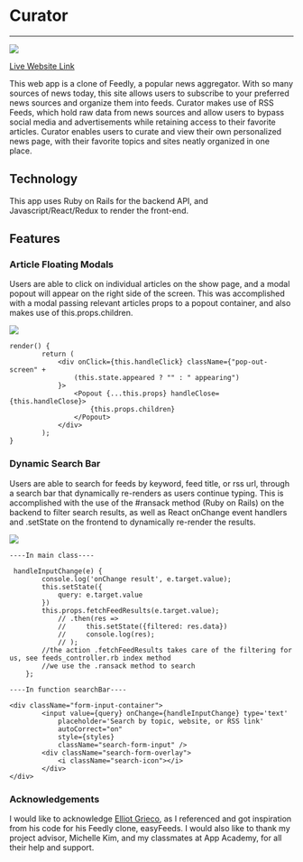 # Curator

-----------
![](https://i.imgur.com/90cxFTX.png)

[Live Website Link](https://curator-1.herokuapp.com/#/)

This web app is a clone of Feedly, a popular news aggregator. With so many sources of news today, this site allows users to subscribe to your preferred news sources and organize them into feeds. Curator makes use of RSS Feeds, which hold raw data from news sources and allow users to bypass social media and advertisements while retaining access to their favorite articles. Curator enables users to curate and view their own personalized news page, with their favorite topics and sites neatly organized in one place. 

## Technology

This app uses Ruby on Rails for the backend API, and Javascript/React/Redux to render the front-end. 

## Features

### Article Floating Modals

Users are able to click on individual articles on the show page, and a modal popout will appear on the right side of the screen. This was accomplished with a modal passing relevant articles props to a popout container, and also makes use of this.props.children.

![](https://i.imgur.com/uKQ6JhZ.jpg)

```
render() {
        return (
            <div onClick={this.handleClick} className={"pop-out-screen" +
                (this.state.appeared ? "" : " appearing")
            }>
                <Popout {...this.props} handleClose={this.handleClose}>
                    {this.props.children}
                </Popout>
            </div>
        );
}
```

### Dynamic Search Bar

Users are able to search for feeds by keyword, feed title, or rss url, through a search bar that dynamically re-renders as users continue typing. This is accomplished with the use of the #ransack method (Ruby on Rails) on the backend to filter search results, as well as React onChange event handlers and .setState on the frontend to dynamically re-render the results. 

![](https://i.imgur.com/g22Bb0Z.png)

```
----In main class----

 handleInputChange(e) {
        console.log('onChange result', e.target.value);
        this.setState({
            query: e.target.value
        })
        this.props.fetchFeedResults(e.target.value);
            // .then(res => 
            //     this.setState({filtered: res.data})
            //     console.log(res);
            // );
        //the action .fetchFeedResults takes care of the filtering for us, see feeds_controller.rb index method
        //we use the .ransack method to search
    };

----In function searchBar----

<div className="form-input-container">
        <input value={query} onChange={handleInputChange} type='text'
            placeholder='Search by topic, website, or RSS link'
            autoCorrect="on"
            style={styles}
            className="search-form-input" />
        <div className="search-form-overlay">
            <i className="search-icon"></i>
        </div>
</div>

```


### Acknowledgements

I would like to acknowledge [Elliot Grieco](https://github.com/etgrieco), as I referenced and got inspiration from his code for his Feedly clone, easyFeeds. I would also like to thank my project advisor, Michelle Kim, and my classmates at App Academy, for all their help and support. 
